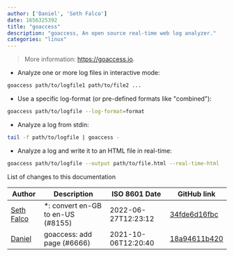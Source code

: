 ```yaml
---
author: ['Daniel', 'Seth Falco']
date: 1656325392
title: "goaccess"
description: "goaccess, An open source real-time web log analyzer."
categories: "linux"
---
```

> More information: <https://goaccess.io>.

- Analyze one or more log files in interactive mode:

```bash
goaccess path/to/logfile1 path/to/file2 ...
```

- Use a specific log-format (or pre-defined formats like "combined"):

```bash
goaccess path/to/logfile --log-format=format
```

- Analyze a log from stdin:

```bash
tail -f path/to/logfile | goaccess -
```

- Analyze a log and write it to an HTML file in real-time:

```bash
goaccess path/to/logfile --output path/to/file.html --real-time-html
```
List of changes to this documentation


Author | Description | ISO 8601 Date | GitHub link
------|-----|-----|-----
[Seth Falco](mailto:seth@falco.fun) | *: convert en-GB to en-US (#8155) | 2022-06-27T12:23:12 | [34fde6d16fbc](https://github.com/tldr-pages/tldr/commit/34fde6d16fbc0a3c45fff5903f0fc2597547b1bb)
[Daniel](mailto:33197631+dadav@users.noreply.github.com) | goaccess: add page (#6666) | 2021-10-06T12:20:40 | [18a94611b420](https://github.com/tldr-pages/tldr/commit/18a94611b420ae5a6d17352b1200f2743ca80563)

